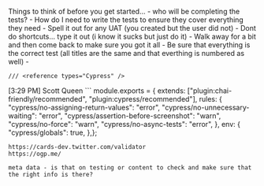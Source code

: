 Things to think of before you get started... 
    - who will be completing the tests?
    - How do I need to write the tests to ensure they cover everything they need 
    - Spell it out for any UAT (you created but the user did not)
    - Dont do shortcuts... type it out (i know it sucks but just do it)
    - Walk away for a bit and then come back to make sure you got it all
    - Be sure that everything is the correct test (all titles are the same and that everthing is numbered as well)
    - 

    /// <reference types="Cypress" />


[3:29 PM] Scott Queen
    ```
module.exports = {​  extends: ["plugin:chai-friendly/recommended", "plugin:cypress/recommended"],  rules: {​    "cypress/no-assigning-return-values": "error",    "cypress/no-unnecessary-waiting": "error",    "cypress/assertion-before-screenshot": "warn",    "cypress/no-force": "warn",    "cypress/no-async-tests": "error",  }​,  env: {​    "cypress/globals": true,  }​,}​;
```
https://cards-dev.twitter.com/validator
https://ogp.me/

meta data - is that on testing or content to check and make sure that the right info is there?